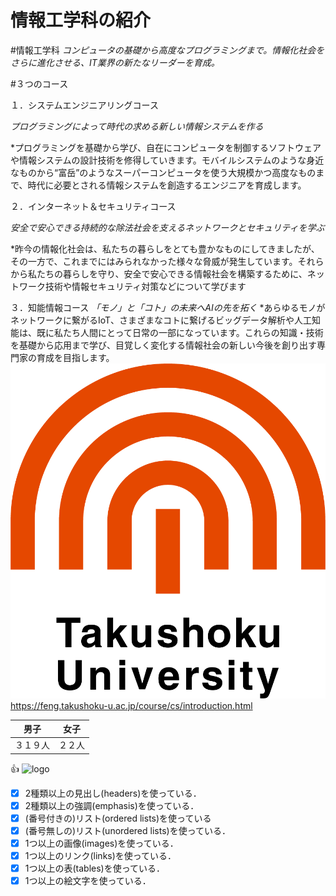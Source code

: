# 情報工学科の紹介
<!-- Markdown記法を使って学科の紹介ページを作る -->
#情報工学科
*コンピュータの基礎から高度なプログラミングまで。情報化社会をさらに進化させる、IT業界の新たなリーダーを育成。*

#３つのコース

１．システムエンジニアリングコース

*プログラミングによって時代の求める新しい情報システムを作る*

*プログラミングを基礎から学び、自在にコンピュータを制御するソフトウェアや情報システムの設計技術を修得していきます。モバイルシステムのような身近なものから“富岳”のようなスーパーコンピュータを使う大規模かつ高度なものまで、時代に必要とされる情報システムを創造するエンジニアを育成します。

２．インターネット＆セキュリティコース

*安全で安心できる持続的な除法社会を支えるネットワークとセキュリティを学ぶ*

*昨今の情報化社会は、私たちの暮らしをとても豊かなものにしてきましたが、その一方で、これまでにはみられなかった様々な脅威が発生しています。それらから私たちの暮らしを守り、安全で安心できる情報社会を構築するために、ネットワーク技術や情報セキュリティ対策などについて学びます

３．知能情報コース
*「モノ」と「コト」の未来へAIの先を拓く*
*あらゆるモノがネットワークに繋がるIoT、さまざまなコトに繋げるビッグデータ解析や人工知能は、既に私たち人間にとって日常の一部になっています。これらの知識・技術を基礎から応用まで学び、目覚しく変化する情報社会の新しい今後を創り出す専門家の育成を目指します。
![logo](logo.png)
https://feng.takushoku-u.ac.jp/course/cs/introduction.html

男子 | 女子  
------------ | -------------
３１９人 | ２２人
:+1:
![logo](https://feng.takushoku-u.ac.jp/albums/abm00014689.jpg)

<!-- この部分より上に記述を追加して下のチェックボックスで確認する -->
- [x] 2種類以上の見出し(headers)を使っている．
- [x] 2種類以上の強調(emphasis)を使っている．
- [x] (番号付きの)リスト(ordered lists)を使っている
- [x] (番号無しの)リスト(unordered lists)を使っている．
- [x] 1つ以上の画像(images)を使っている．
- [x] 1つ以上のリンク(links)を使っている．
- [x] 1つ以上の表(tables)を使っている．
- [x] 1つ以上の絵文字を使っている．
